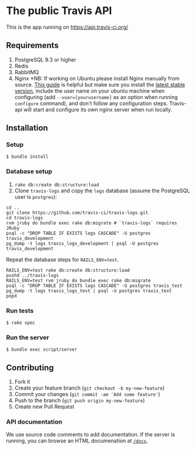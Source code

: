 # The public Travis API

This is the app running on https://api.travis-ci.org/

## Requirements

1. PostgreSQL 9.3 or higher
1. Redis
1. RabbitMQ
1. Nginx *NB: If working on Ubuntu please install Nginx manually from source. [This guide](http://www.rackspace.com/knowledge_center/article/ubuntu-and-debian-installing-nginx-from-source) is helpful but make sure you install the [latest stable version](https://www.nginx.com/resources/wiki/start/topics/tutorials/install/#stable), include the user name on your ubuntu machine when configuring (add `--user=[yourusername]` as an option when running `configure` command), and don't follow any configuration steps. Travis-api will start and configure its own nginx server when run locally. 

## Installation

### Setup

    $ bundle install

### Database setup

1. `rake db:create db:structure:load`
1. Clone `travis-logs` and copy the `logs` database (assume the PostgreSQL user is `postgres`):
```sh-session
cd ..
git clone https://github.com/travis-ci/travis-logs.git
cd travis-logs
rvm jruby do bundle exec rake db:migrate # `travis-logs` requires JRuby
psql -c "DROP TABLE IF EXISTS logs CASCADE" -U postgres travis_development
pg_dump -t logs travis_logs_development | psql -U postgres travis_development
```

Repeat the database steps for `RAILS_ENV=test`.
```sh-session
RAILS_ENV=test rake db:create db:structure:load
pushd ../travis-logs
RAILS_ENV=test rvm jruby do bundle exec rake db:migrate
psql -c "DROP TABLE IF EXISTS logs CASCADE" -U postgres travis_test
pg_dump -t logs travis_logs_test | psql -U postgres travis_test
popd
```


### Run tests

    $ rake spec

### Run the server

    $ bundle exec script/server

## Contributing

1. Fork it
2. Create your feature branch (`git checkout -b my-new-feature`)
3. Commit your changes (`git commit -am 'Add some feature'`)
4. Push to the branch (`git push origin my-new-feature`)
5. Create new Pull Request

### API documentation

We use source code comments to add documentation. If the server is running, you
can browse an HTML documenation at [`/docs`](http://localhost:5000/docs).
